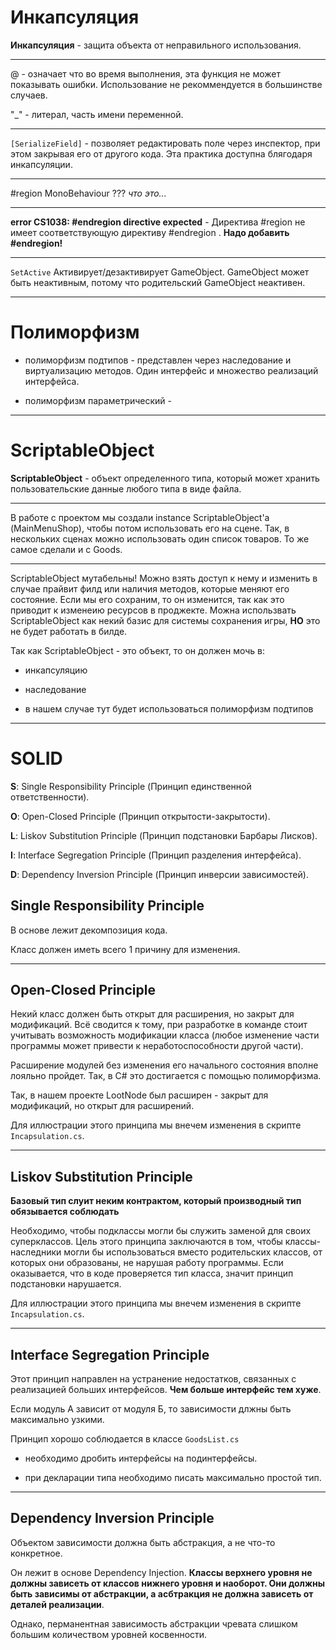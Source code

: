  # Инкапсуляция 
 
**Инкапсуляция** - защита объекта от неправильного использования.


---


@ - означает что во время выполнения, эта функция не может показывать ошибки. Использование не рекоммендуется в большинстве случаев.

"_" - литерал, часть имени переменной.



---


`[SerializeField]` -  позволяет редактировать поле через инспектор, при этом закрывая его от другого кода. Эта практика доступна блягодаря инкапсуляции.

---

#region MonoBehaviour ??? *что это...*

---

**error CS1038: #endregion directive expected** - Директива #region не имеет соответствующую директиву #endregion . **Надо добавить #endregion!**


---

`SetActive` Активирует/дезактивирует GameObject. GameObject может быть неактивным, потому что родительский GameObject неактивен. 

---

# Полиморфизм
* полиморфизм подтипов - представлен через наследование и виртуализацию методов. Один интерфейс и множество реализаций интерфейса.


* полиморфизм параметрический - 

---

# ScriptableObject

**ScriptableObject** - объект определенного типа, который может хранить пользовательские данные любого типа в виде файла.

---

В работе с проектом мы создали instance ScriptableObject'а (MainMenuShop), чтобы потом использовать его на сцене. Так, в нескольких сценах можно использовать один список товаров. То же самое сделали и с Goods.

---


ScriptableObject мутабельны! Можно взять доступ к нему и изменить в случае прайвит филд или наличия методов, которые меняют его состояние. Если мы его сохраним, то он изменится, так как это приводит к изменеию ресурсов в проджекте. Можна использвать ScriptableObject как некий базис для системы сохранения игры, **НО** это не будет работать в билде.


Так как ScriptableObject - это объект, то он должен мочь в:

* инкапсуляцию 

* наследование 

* в нашем случае тут будет использоваться полиморфизм подтипов

---


# SOLID

**S**: Single Responsibility Principle (Принцип единственной ответственности).


**O**: Open-Closed Principle (Принцип открытости-закрытости).


**L**: Liskov Substitution Principle (Принцип подстановки Барбары Лисков).


**I**: Interface Segregation Principle (Принцип разделения интерфейса).


**D**: Dependency Inversion Principle (Принцип инверсии зависимостей).


## Single Responsibility Principle


В основе лежит декомпозиция кода. 

Класс должен иметь всего 1 причину для изменения. 

---

## Open-Closed Principle

Некий класс должен быть открыт для расширения, но закрыт для модификаций. Всё сводится к тому,  при разработке в команде стоит учитывать возможность модификации класса (любое изменение части программы может привести к неработоспособности другой части).


Расширение модулей без изменения его начального состояния вполне лояльно пройдет. Так, в С# это достигается с помощью полиморфизма. 

Так, в нашем проекте LootNode был расширен - закрыт для модификаций, но открыт для расширений.


Для иллюстрации этого принципа мы внечем изменения в скрипте `Incapsulation.cs`.


---

## Liskov Substitution Principle

**Базовый тип слуит неким контрактом, который производный тип обязывается соблюдать**

Необходимо, чтобы подклассы могли бы служить заменой для своих суперклассов.
Цель этого принципа заключаются в том, чтобы классы-наследники могли бы использоваться вместо родительских классов, от которых они образованы, не нарушая работу программы. Если оказывается, что в коде проверяется тип класса, значит принцип подстановки нарушается. 


Для иллюстрации этого принципа мы внечем изменения в скрипте `Incapsulation.cs`.


---

## Interface Segregation Principle

Этот принцип направлен на устранение недостатков, связанных с реализацией больших интерфейсов. **Чем больше интерфейс тем хуже**.

Если модуль А зависит от модуля Б, то зависимости длжны быть максимально узкими.


Принцип хорошо соблюдается в классе `GoodsList.cs`


* необходимо дробить интерфейсы на подинтерфейсы.

* при декларации типа необходимо писать максимально простой тип.


---

## Dependency Inversion Principle

Объектом зависимости должна быть абстракция, а не что-то конкретное. 

Он лежит в основе Dependency Injection.  **Классы верхнего уровня не должны зависеть от классов нижнего уровня и наоборот. Они должны быть зависимы от абстракции, а асбтракция не должна зависеть от деталей реализации**.


Однако, перманентная зависимость абстракции чревата слишком большим количеством уровней косвенности. 
